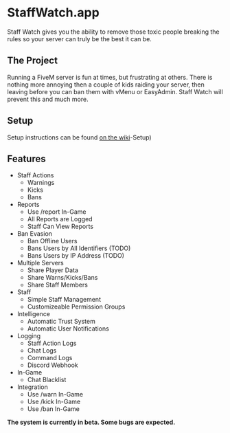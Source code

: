 # StaffWatch.app
Staff Watch gives you the ability to remove those toxic people breaking the rules so your server can truly be the best it can be.

## The Project
Running a FiveM server is fun at times, but frustrating at others. There is nothing more annoying then a couple of kids raiding your server, then leaving before you can ban them with vMenu or EasyAdmin. Staff Watch will prevent this and much more.

## Setup
Setup instructions can be found [on the wiki](https://github.com/AidenTheTechBoy/StaffWatch/wiki/1)-Setup)

## Features
- Staff Actions
  - Warnings
  - Kicks
  - Bans
- Reports
  - Use /report In-Game
  - All Reports are Logged
  - Staff Can View Reports
- Ban Evasion
  - Ban Offline Users
  - Bans Users by All Identifiers (TODO)
  - Bans Users by IP Address (TODO)
- Multiple Servers
  - Share Player Data
  - Share Warns/Kicks/Bans
  - Share Staff Members
- Staff
  - Simple Staff Management
  - Customizeable Permission Groups
- Intelligence
  - Automatic Trust System
  - Automatic User Notifications
- Logging
  - Staff Action Logs
  - Chat Logs
  - Command Logs
  - Discord Webhook
- In-Game
  - Chat Blacklist
- Integration
  - Use /warn In-Game
  - Use /kick In-Game
  - Use /ban In-Game

**The system is currently in beta. Some bugs are expected.**